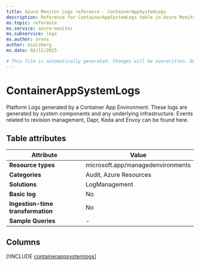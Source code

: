```yaml
---
title: Azure Monitor Logs reference - ContainerAppSystemLogs
description: Reference for ContainerAppSystemLogs table in Azure Monitor Logs.
ms.topic: reference
ms.service: azure-monitor
ms.subservice: logs
ms.author: orens
author: osalzberg
ms.date: 02/11/2025

# This file is automatically generated. Changes will be overwritten. Do not change this file directly.
---
```


# ContainerAppSystemLogs

Platform Logs generated by a Container App Environment. These logs are generated by system components and any underlying infrastructure. Events related to revision management, Dapr, Keda and Envoy can be found here.


## Table attributes

|Attribute|Value|
|---|---|
|**Resource types**|microsoft.app/managedenvironments|
|**Categories**|Audit, Azure Resources|
|**Solutions**| LogManagement|
|**Basic log**|No|
|**Ingestion-time transformation**|No|
|**Sample Queries**|-|



## Columns
  
[!INCLUDE [containerappsystemlogs](~/reusable-content/ce-skilling/azure/includes/azure-monitor/reference/tables/containerappsystemlogs-include.md)]
